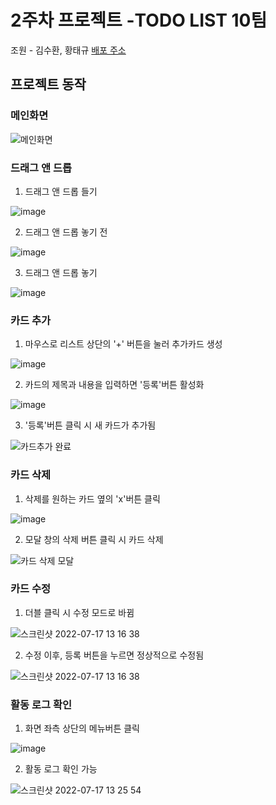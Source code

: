 # 2주차 프로젝트 -TODO LIST 10팀
조원 - 김수환, 황태규
[배포 주소](http://3.38.160.215:5001/)

## 프로젝트 동작 

### 메인화면
![메인화면](https://user-images.githubusercontent.com/60723373/179382643-2a6336ea-b183-43c8-a1d9-ed461f9ace49.png)

### 드래그 앤 드롭

1. 드래그 앤 드롭 들기

![image](https://user-images.githubusercontent.com/60723373/179383271-0729d478-e2d5-4087-b4f2-ed4af1df70e1.png)

2. 드래그 앤 드롭 놓기 전

![image](https://user-images.githubusercontent.com/60723373/179383323-6b2ce38b-bf49-4b1c-83ea-be2e33e3000d.png)

3. 드래그 앤 드롭 놓기

![image](https://user-images.githubusercontent.com/60723373/179383354-4bb64d3d-11b2-4be5-95d5-001f1df146c4.png)

### 카드 추가
1. 마우스로 리스트 상단의 '+' 버튼을 눌러 추가카드 생성

![image](https://user-images.githubusercontent.com/60723373/179383993-cabcb484-d668-499c-bc6f-34adc3040415.png)

2. 카드의 제목과 내용을 입력하면 '등록'버튼 활성화

![image](https://user-images.githubusercontent.com/60723373/179384016-6fffc063-a509-48ea-b812-b2b43fe6c862.png)

3. '등록'버튼 클릭 시 새 카드가 추가됨

![카드추가 완료](https://user-images.githubusercontent.com/60723373/179383582-be52592d-7f31-4380-83cc-d693af64225f.png)

### 카드 삭제
1. 삭제를 원하는 카드 옆의 'x'버튼 클릭

![image](https://user-images.githubusercontent.com/60723373/179384047-85028cbb-5a26-479b-b8ac-01618e3f8741.png)

2. 모달 창의 삭제 버튼 클릭 시 카드 삭제

![카드 삭제 모달](https://user-images.githubusercontent.com/60723373/179383672-97c59c30-858d-4fa5-89c8-c69a7a97565c.png)

### 카드 수정
1. 더블 클릭 시 수정 모드로 바뀜

![스크린샷 2022-07-17 13 16 38](https://user-images.githubusercontent.com/60723373/179383797-76aa62ce-7a04-4b1c-bbee-702ad15e2dd4.png)

2. 수정 이후, 등록 버튼을 누르면 정상적으로 수정됨

![스크린샷 2022-07-17 13 16 38](https://user-images.githubusercontent.com/60723373/179383835-13d6eaae-b23e-413e-8ba3-f89c990fde46.png)

### 활동 로그 확인
1. 화면 좌측 상단의 메뉴버튼 클릭

![image](https://user-images.githubusercontent.com/60723373/179383921-75286010-0491-4504-bdad-a5fa1c51d4bb.png)

2. 활동 로그 확인 가능

![스크린샷 2022-07-17 13 25 54](https://user-images.githubusercontent.com/60723373/179383948-4089e9bf-7e60-4220-a775-3c8bf920b0ae.png)

